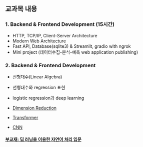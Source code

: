 ## 교과목 내용
### 1. Backend & Frontend Development (15시간)
- HTTP, TCP/IP, Client-Server Architecture
- Modern Web Architecture
- Fast API, Database(sqlite3) & Streamlit, gradio with ngrok
- Mini project (데이터수집-분석-예측 web application publishing)
### 2. Backend & Frontend Development
- 선형대수(Linear Algebra)
- 선형대수와 regression 표현
- logistic regression과 deep learning


- [Dimension Reduction](https://dimensionality-reduction-293e465c2a3443e8941b016d.vercel.app/)
- [Transformer](https://poloclub.github.io/transformer-explainer/)
- [CNN](https://poloclub.github.io/cnn-explainer/)

#### [부교재: 딥 러닝을 이용한 자연어 처리 입문](https://wikidocs.net/book/2155)
